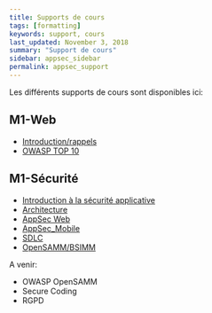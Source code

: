 ```yaml
---
title: Supports de cours
tags: [formatting]
keywords: support, cours
last_updated: November 3, 2018
summary: "Support de cours"
sidebar: appsec_sidebar
permalink: appsec_support
---
```


Les différents supports de cours sont disponibles ici:

## M1-Web

 * [Introduction/rappels](pdf/20190626-IntroHTTP.pdf)
 * [OWASP TOP 10](pdf/20190626-OWASPTOP10.pdf)

## M1-Sécurité

 * [Introduction à la sécurité applicative](pdf/20181015-introduction.pdf)
 * [Architecture](pdf/20181015-architecture.pdf)
 * [AppSec Web](pdf/20181016-AppSecWeb.pdf)
 * [AppSec_Mobile](pdf/20181207-AppSecMobile.pdf)
 * [SDLC](pdf/20190108-SDLC.pdf)
 * [OpenSAMM/BSIMM](20190111-OpenSAMM.pdf)

A venir:
 * OWASP OpenSAMM
 * Secure Coding
 * RGPD
